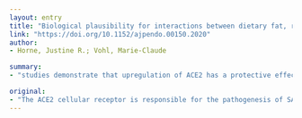 ```yaml
---
layout: entry
title: "Biological plausibility for interactions between dietary fat, resveratrol, ACE2 and SARS-CoV illness severity"
link: "https://doi.org/10.1152/ajpendo.00150.2020"
author:
- Horne, Justine R.; Vohl, Marie-Claude

summary:
- "studies demonstrate that upregulation of ACE2 has a protective effect on SARS-CoV-2 illness severity. Animal studies show that dietary intake can modulate ACE 2 gene expression and function. We postulate on the biological plausibility of interactions between dietary fat and/or resveratrol and ACE2-gen variations in the modulation of SARS. The cellular receptor is responsible for the pathogenesis of the virus, thus impacting the entrance and clearance of the disease. A high intake of reassoil can have a positive effect on the pathogenic effect."

original:
- "The ACE2 cellular receptor is responsible for the pathogenesis of SARS-CoV, thus impacting the entrance and clearance of the virus. Studies demonstrate that upregulation of ACE2 has a protective effect on SARS-CoV-2 illness severity. Moreover, animal studies demonstrate that dietary intake can modulate ACE2 gene expression and function. A high intake of resveratrol may have a protective role, upregulating ACE2, whereas a high intake of dietary fat may have a detrimental role, downregulating ACE2. As such, we postulate on the biological plausibility of interactions between dietary fat and/or resveratrol and ACE2 gene variations in the modulation of SARS-CoV-2 illness severity. We call to action the research community to test this plausible interaction in a sample of human subjects."
---
```


